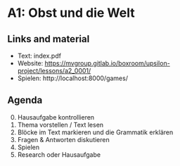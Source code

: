 # A1: Obst und die Welt

## Links and material

- Text: index.pdf
- Website: https://mvgroup.gitlab.io/boxroom/upsilon-project/lessons/a2_0001/
- Spielen: http://localhost:8000/games/

## Agenda

0. Hausaufgabe kontrollieren
1. Thema vorstellen / Text lesen
2. Blöcke im Text markieren und die Grammatik erklären
3. Fragen & Antworten diskutieren
4. Spielen
5. Research oder Hausaufgabe
 
